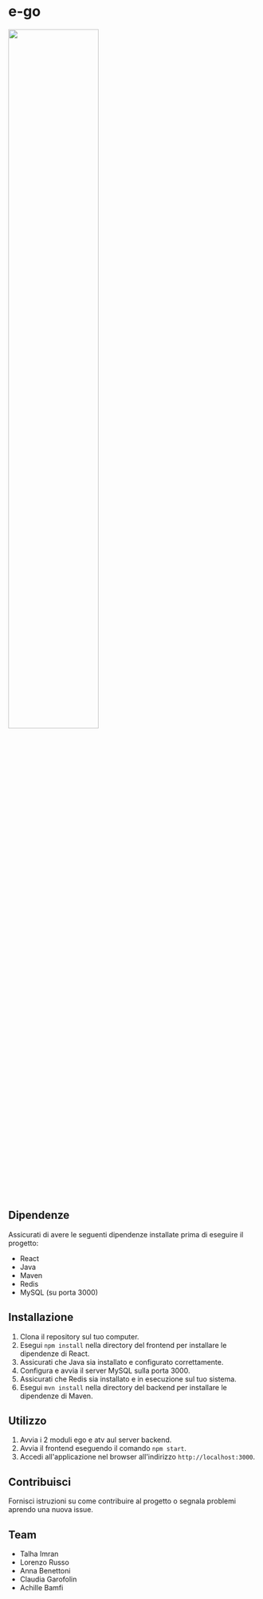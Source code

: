 # e-go

<img src="https://github.com/Talhaimran03/e-go/assets/101459540/1c60ee2a-0133-4800-ad24-015715f30bda" width="60%"> 


## Dipendenze

Assicurati di avere le seguenti dipendenze installate prima di eseguire il progetto:

- React
- Java
- Maven
- Redis
- MySQL (su porta 3000)

## Installazione

1. Clona il repository sul tuo computer.
2. Esegui `npm install` nella directory del frontend per installare le dipendenze di React.
3. Assicurati che Java sia installato e configurato correttamente.
4. Configura e avvia il server MySQL sulla porta 3000.
5. Assicurati che Redis sia installato e in esecuzione sul tuo sistema.
6. Esegui `mvn install` nella directory del backend per installare le dipendenze di Maven.

## Utilizzo

1. Avvia i 2 moduli ego e atv aul server backend.
2. Avvia il frontend eseguendo il comando `npm start`.
3. Accedi all'applicazione nel browser all'indirizzo `http://localhost:3000`.

## Contribuisci

Fornisci istruzioni su come contribuire al progetto o segnala problemi aprendo una nuova issue.

## Team

- Talha Imran
- Lorenzo Russo
- Anna Benettoni
- Claudia Garofolin
- Achille Bamfi
